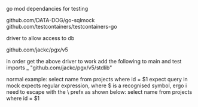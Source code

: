 go mod dependancies for testing 

github.com/DATA-DOG/go-sqlmock
github.com/testcontainers/testcontainers-go

driver to allow access to db

github.com/jackc/pgx/v5

in order get the above driver to work add the following to main and test imports
_ "github.com/jackc/pgx/v5/stdlib"

normal example:
select name from projects where id = $1
expect query in mock expects regular expression, where $ is a recognised symbol, ergo i need to escape with the \ prefx as shown below:
select name from projects where id = \$1

